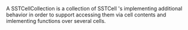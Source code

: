 A SSTCellCollection is a collection of SSTCell 's implementing additional behavior in order to support accessing them via cell contents and imlementing functions over several cells.
